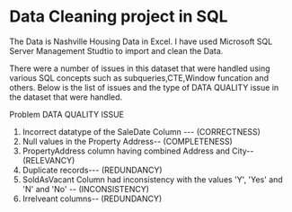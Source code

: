 #  Data Cleaning project in SQL

The Data is Nashville Housing Data in Excel. I have used Microsoft SQL Server Management Studtio to import and clean the Data.

There were a number of issues in this dataset that were handled using various SQL concepts such as subqueries,CTE,Window funcation and others.
Below is the list of issues and the type of DATA QUALITY issue in the dataset that were handled.


   Problem                                               DATA QUALITY ISSUE
1. Incorrect datatype of the SaleDate Column ---           (CORRECTNESS)
2. Null values in the Property Address--                   (COMPLETENESS)
3. PropertyAddress column having combined Address and City-- (RELEVANCY)
4. Duplicate records---                                     (REDUNDANCY)
5. SoldAsVacant Column had inconsistency 
   with the values 'Y', 'Yes' and 'N' and 'No' --           (INCONSISTENCY)
6. Irrelveant columns--                                     (REDUNDANCY)


		
	
	


	
	

